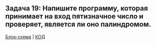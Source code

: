 ## Задача 19:  Напишите программу, которая принимает на вход пятизначное число и проверяет, является ли оно палиндромом.

[Блок-схема](example.drawio.png) | [КОД](Program.cs)


